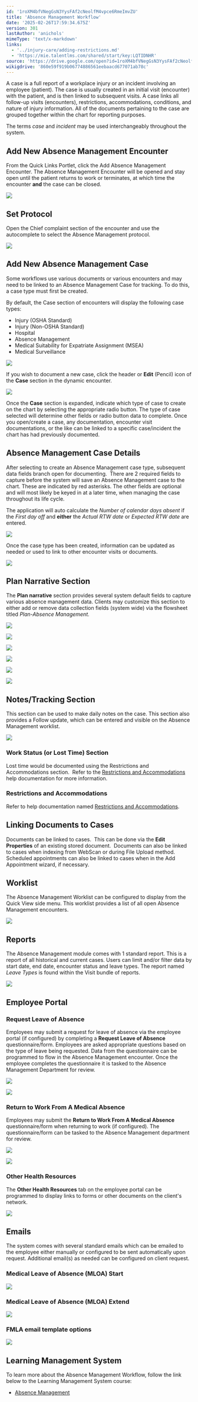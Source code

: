 ```yaml
---
id: '1roXM4bfVNegGsN3YysFAf2cNeolfM4vpce6RmeImvZU'
title: 'Absence Management Workflow'
date: '2025-02-26T17:59:34.675Z'
version: 301
lastAuthor: 'anichols'
mimeType: 'text/x-markdown'
links:
  - '../injury-care/adding-restrictions.md'
  - 'https://mie.talentlms.com/shared/start/key:LQTIDNHR'
source: 'https://drive.google.com/open?id=1roXM4bfVNegGsN3YysFAf2cNeolfM4vpce6RmeImvZU'
wikigdrive: '860e59f919b06774886561eebaacd677071ab78c'
---
```

A case is a full report of a workplace injury or an incident involving an employee (patient). The case is usually created in an initial visit (encounter) with the patient, and is then linked to subsequent visits. A case links all follow-up visits (encounters), restrictions, accommodations, conditions, and nature of injury information.  All of the documents pertaining to the case are grouped together within the chart for reporting purposes.

The terms *case* and *incident* may be used interchangeably throughout the system.

## Add New Absence Management Encounter

From the Quick Links Portlet, click the Add Absence Management Encounter. The Absence Management Encounter will be opened and stay open until the patient returns to work or terminates, at which time the encounter **and** the case can be closed.

![](../absence-management-workflow.assets/1c1a1ae32dc9ca22da68c7734175cb76.png)

## Set Protocol


Open the Chief complaint section of the encounter and use the autocomplete to select the Absence Management protocol.

![](../absence-management-workflow.assets/a44494a9528f6f5b592eff1fe5e60caa.png)

## Add New Absence Management Case

Some workflows use various documents or various encounters and may need to be linked to an Absence Management Case for tracking. To do this, a case type must first be created.

By default, the Case section of encounters will display the following case types:

* Injury (OSHA Standard)
* Injury (Non-OSHA Standard)
* Hospital
* Absence Management
* Medical Suitability for Expatriate Assignment (MSEA)
* Medical Surveillance

![](../absence-management-workflow.assets/895ee8d7d82d2149015041165ef84d4f.png)

If you wish to document a new case, click the header or **Edit** (Pencil) icon of the **Case** section in the dynamic encounter.

![](../absence-management-workflow.assets/b634f8f1f09f299c7719210dd5a6b587.png)

Once the **Case** section is expanded, indicate which type of case to create on the chart by selecting the appropriate radio button. The type of case selected will determine other fields or radio button data to complete. Once you open/create a case, any documentation, encounter visit documentations, or the like can be linked to a specific case/incident the chart has had previously documented.

## Absence Management Case Details

After selecting to create an Absence Management case type, subsequent data fields branch open for documenting.  There are 2 required fields to capture before the system will save an Absence Management case to the chart. These are indicated by red asterisks. The other fields are optional and will most likely be keyed in at a later time, when managing the case throughout its life cycle.

The application will auto calculate the *Number of calendar days absent* if the *First day off* and **either** the *Actual RTW date* or *Expected RTW date* are entered.

![](../absence-management-workflow.assets/db4521d99edb4154d82ad96c384c9146.png)

Once the case type has been created, information can be updated as needed or used to link to other encounter visits or documents.

![](../absence-management-workflow.assets/b9d9d66a06c7302ff997cd95f6392799.png)

## Plan Narrative Section

The **Plan narrative** section provides several system default fields to capture various absence management data. Clients may customize this section to either add or remove data collection fields (system wide) via the flowsheet titled *Plan-Absence Management.*

![](../absence-management-workflow.assets/533c6a81dd8c5a335624305bbd45edcb.png)

![](../absence-management-workflow.assets/2b9455f60094a3b389f5f9bfb3f6ddad.png)

![](../absence-management-workflow.assets/3c173b38571ebf7f7bd2a7f9b0c6a2b7.png)

![](../absence-management-workflow.assets/cc7ed1609f3b7acc1e126fd145f4c023.png)

![](../absence-management-workflow.assets/6fd6d6f091f2892b29f2782c607d3156.png)

![](../absence-management-workflow.assets/400c785de5662e73d350c28323438727.png)

## Notes/Tracking Section

This section can be used to make daily notes on the case. This section also provides a Follow update, which can be entered and visible on the Absence Management worklist.

![](../absence-management-workflow.assets/278c330559099f9aa886b6e89a880fc6.png)

### Work Status (or Lost Time) Section

Lost time would be documented using the Restrictions and Accommodations section.  Refer to the [Restrictions and Accommodations](../injury-care/adding-restrictions.md) help documentation for more information.

### Restrictions and Accommodations

Refer to help documentation named [Restrictions and Accommodations](../injury-care/adding-restrictions.md).

## Linking Documents to Cases

Documents can be linked to cases.  This can be done via the **Edit Properties** of an existing stored document.  Documents can also be linked to cases when indexing from WebScan or during File Upload method. Scheduled appointments can also be linked to cases when in the Add Appointment wizard, if necessary.

## Worklist

The Absence Management Worklist can be configured to display from the Quick View side menu. This worklist provides a list of all open Absence Management encounters.

![](../absence-management-workflow.assets/cf09d4f16532c082af53c85be42df88d.png)

## Reports

The Absence Management module comes with 1 standard report. This is a report of all historical and current cases. Users can limit and/or filter data by start date, end date, encounter status and leave types.  The report named *Leave Types* is found within the Visit bundle of reports.

![](../absence-management-workflow.assets/0c3fc93d16c33a2262e9380b1b6800f4.png)

## Employee Portal

### Request Leave of Absence

Employees may submit a request for leave of absence via the employee portal (if configured) by completing a **Request Leave of Absence** questionnaire/form. Employees are asked appropriate questions based on the type of leave being requested. Data from the questionnaire can be programmed to flow in the Absence Management encounter. Once the employee completes the questionnaire it is tasked to the Absence Management Department for review.

![](../absence-management-workflow.assets/4d1ee874bfa619ba729b9f7145a6e4b2.png)

![](../absence-management-workflow.assets/a7ec7f4180211a54c858e584a86781d9.png)

### Return to Work From A Medical Absence

Employees may submit the **Return to Work From A Medical Absence** questionnaire/form when returning to work (if configured). The questionnaire/form can be tasked to the Absence Management department for review.

![](../absence-management-workflow.assets/08ff4b595c2a3cc2866a3e9436aa6bd2.png)

![](../absence-management-workflow.assets/a07fab686740eecd74037cee97c3f0bc.png)

### Other Health Resources

The **Other Health Resources** tab on the employee portal can be programmed to display links to forms or other documents on the client's network.

![](../absence-management-workflow.assets/10e9d9c86b6140b007a2519e6b52b28c.png)

## Emails

The system comes with several standard emails which can be emailed to the employee either manually or configured to be sent automatically upon request. Additional email(s) as needed can be configured on client request.

### Medical Leave of Absence (MLOA) Start

![](../absence-management-workflow.assets/82f8e1ccae6f5309bac131b03dae1cce.png)
### Medical Leave of Absence (MLOA) Extend

![](../absence-management-workflow.assets/4f9a095c2740da2f728fb1c25f143aa3.png)

### FMLA email template options

![](../absence-management-workflow.assets/dcf31d76f84df21f5c20e88e60e0edb7.png)

## Learning Management System

To learn more about the Absence Management Workflow, follow the link below to the Learning Management System course:

* [Absence Management](https://mie.talentlms.com/shared/start/key:LQTIDNHR)

